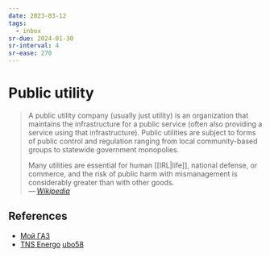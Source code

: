 ```yaml
---
date: 2023-03-12
tags:
  - inbox
sr-due: 2024-01-30
sr-interval: 4
sr-ease: 270
---
```


# Public utility

> A public utility company (usually just utility) is an organization that
> maintains the infrastructure for a public service (often also providing a
> service using that infrastructure). Public utilities are subject to forms of
> public control and regulation ranging from local community-based groups to
> statewide government monopolies.
>
> Many utilities are essential for human [[IRL|life]], national
> defense, or commerce, and the risk of public harm with mismanagement is
> considerably greater than with other goods.\
> — <cite>[Wikipedia](https://en.wikipedia.org/wiki/Public_utility)</cite>

## References

- [Мой ГАЗ](https://xn--80afnfom.xn--80ahmohdapg.xn--80asehdb/)
- [TNS Energo](https://penza.tns-e.ru/population/) [ubo58](https://lk.ubo58.ru/)
